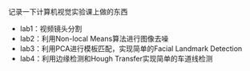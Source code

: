 记录一下计算机视觉实验课上做的东西

* lab1：视频镜头分割
* lab2：利用Non-local Means算法进行图像去噪
* lab3：利用PCA进行模板匹配，实现简单的Facial Landmark Detection
* lab4：利用边缘检测和Hough Transfer实现简单的车道线检测